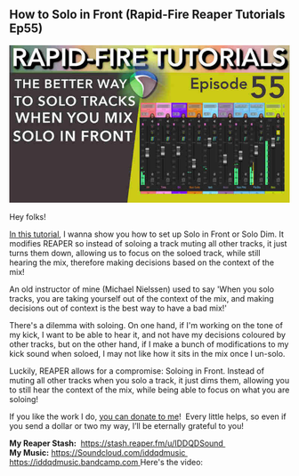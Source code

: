 ## How to Solo in Front (Rapid-Fire Reaper Tutorials Ep55)

![](/blog/rfrt/55/73.jpg)

Hey folks!

[In this tutorial](https://youtu.be/9CpTS9zvoW8), I wanna show you how to set up Solo in Front or Solo Dim. It modifies REAPER so instead of soloing a track muting all other tracks, it just turns them down, allowing us to focus on the soloed track, while still hearing the mix, therefore making decisions based on the context of the mix!

An old instructor of mine (Michael Nielssen) used to say 'When you solo tracks, you are taking yourself out of the context of the mix, and making decisions out of context is the best way to have a bad mix!'

There's a dilemma with soloing. On one hand, if I'm working on the tone of my kick, I want to be able to hear it, and not have my decisions coloured by other tracks, but on the other hand, if I make a bunch of modifications to my kick sound when soloed, I may not like how it sits in the mix once I un-solo.

Luckily, REAPER allows for a compromise: Soloing in Front. Instead of muting all other tracks when you solo a track, it just dims them, allowing you to still hear the context of the mix, while being able to focus on what you are soloing!

If you like the work I do, [you can donate to me](http://www.buymeacoffee.com/iddqdsound)!  Every little helps, so even if you send a dollar or two my way, I’ll be eternally grateful to you!

**My Reaper Stash:**  https://stash.reaper.fm/u/IDDQDSound   
**My Music:** [https://Soundcloud.com/iddqdmusic  https://iddqdmusic.bandcamp.com ](https://Soundcloud.com/iddqdmusic) Here's the video:

<youtube id="9CpTS9zvoW8"></youtube>

